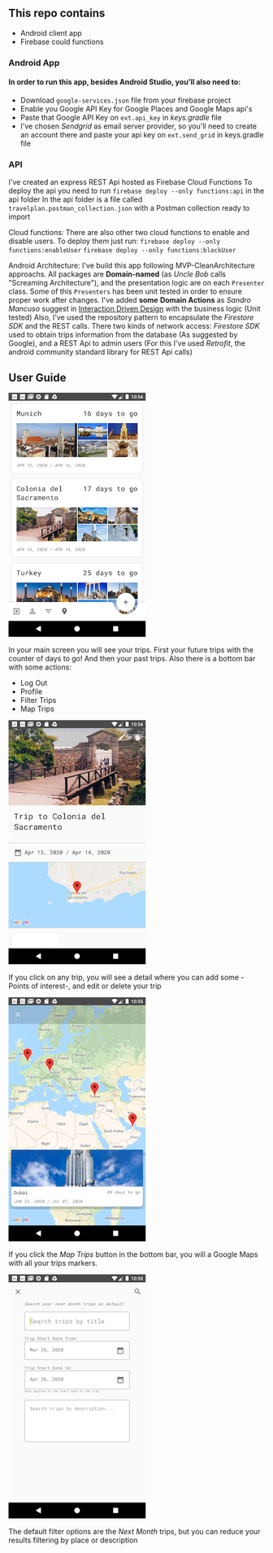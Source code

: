 ## This repo contains
* Android client app
* Firebase could functions

### Android App
#### In order to run this app, besides Android Studio, you'll also need to:
- Download `google-services.json` file from your firebase project
- Enable you Google API Key for Google Places and Google Maps api's
- Paste that Google API Key on `ext.api_key` in *keys.gradle* file
- I've chosen *Sendgrid* as email server provider, so you'll need to create an account there and paste your api key on `ext.send_grid` in keys.gradle file

### API
I've created an express REST Api hosted as Firebase Cloud Functions
To deploy the api you need to run `firebase deploy --only functions:api` in the api folder
In the api folder is a file called `travelplan.postman_collection.json` with a Postman collection ready to import

Cloud functions:
There are also other two cloud functions to enable and disable users. To deploy them just run:
`firebase deploy --only functions:enableUser`
`firebase deploy --only functions:blockUser`

Android Architecture:
I've build this app following MVP-CleanArchitecture approachs. All packages are **Domain-named** (as *Uncle Bob* calls "Screaming Architecture"), and the presentation logic are on each `Presenter` class. Some of this `Presenters` has been unit tested in order to ensure proper work after changes.
I've added **some** **Domain Actions** as *Sandro Mancuso* suggest in [Interaction Driven Design](https://codurance.com/2017/12/08/introducing-idd/) with the business logic (Unit tested)
Also, I've used the repository pattern to encapsulate the *Firestore SDK* and the REST calls. There two kinds of network access: *Firestore SDK* used to obtain trips information from the database (As suggested by Google), and a REST Api to admin users (For this I've used *Retrofit*, the android community standard library for REST Api calls)

## User Guide



![](/images/main_screen.png)

In your main screen you will see your trips. First your future trips with the counter of days to go! And then your past trips. Also there is a bottom bar with some actions:
* Log Out
* Profile
* Filter Trips
* Map Trips

![](/images/trip_detail.png)

If you click on any trip, you will see a detail where you can add some -Points of interest-, and edit or delete your trip

![](/images/map_trips.png)

If you click the _Map Trips_ button in the bottom bar, you will a Google Maps with all your trips markers.

![](/images/filter_trips.png)

The default filter options are the *Next Month* trips, but you can reduce your results filtering by place or description
